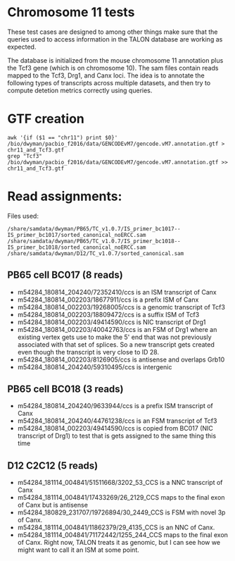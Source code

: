 # Chromosome 11 tests
These test cases are designed to among other things make sure that the queries used to access information in the TALON database are working as expected.

The database is initialized from the mouse chromosome 11 annotation plus the Tcf3 gene (which is on chromosome 10). The sam files contain reads mapped to the Tcf3, Drg1, and Canx loci. The idea is to annotate the following types of transcripts across multiple datasets, and then try to compute detetion metrics correctly using queries.

# GTF creation
```
awk '{if ($1 == "chr11") print $0}' /bio/dwyman/pacbio_f2016/data/GENCODEvM7/gencode.vM7.annotation.gtf > chr11_and_Tcf3.gtf
grep "Tcf3" /bio/dwyman/pacbio_f2016/data/GENCODEvM7/gencode.vM7.annotation.gtf >> chr11_and_Tcf3.gtf
```

# Read assignments:
Files used:
```
/share/samdata/dwyman/PB65/TC_v1.0.7/IS_primer_bc1017--IS_primer_bc1017/sorted_canonical_noERCC.sam
/share/samdata/dwyman/PB65/TC_v1.0.7/IS_primer_bc1018--IS_primer_bc1018/sorted_canonical_noERCC.sam
/share/samdata/dwyman/D12/TC_v1.0.7/sorted_canonical.sam
```

## PB65 cell BC017 (8 reads)
* m54284_180814_204240/72352410/ccs is an ISM transcript of Canx
* m54284_180814_002203/18677911/ccs is a prefix ISM of Canx
* m54284_180814_002203/19268005/ccs is a genomic transcript of Tcf3
* m54284_180814_002203/18809472/ccs is a suffix ISM of Tcf3
* m54284_180814_002203/49414590/ccs is NIC transcript of Drg1
* m54284_180814_002203/40042763/ccs is an FSM of Drg1 where an existing vertex gets use to make the 5' end that was not previously associated with that set of splices. So a new transcript gets created even though the transcript is very close to ID 28.
* m54284_180814_002203/8126905/ccs is antisense and overlaps Grb10
* m54284_180814_204240/59310495/ccs is intergenic

## PB65 cell BC018 (3 reads)
* m54284_180814_204240/9633944/ccs is a prefix ISM transcript of Canx
* m54284_180814_204240/44761238/ccs is an FSM transcript of Tcf3
* m54284_180814_002203/49414590/ccs is copied from BC017 (NIC transcript of Drg1) to test that is gets assigned to the same thing this time

## D12 C2C12 (5 reads)
* m54284_181114_004841/51511668/3202_53_CCS is a NNC transcript of Canx
* m54284_181114_004841/17433269/26_2129_CCS maps to the final exon of Canx but is antisense
* m54284_180829_231707/19726894/30_2449_CCS is FSM with novel 3p of Canx.
* m54284_181114_004841/11862379/29_4135_CCS is an NNC of Canx.
* m54284_181114_004841/71172442/1255_244_CCS maps to the final exon of Canx. Right now, TALON treats it as genomic, but I can see how we might want to call it an ISM at some point. 

